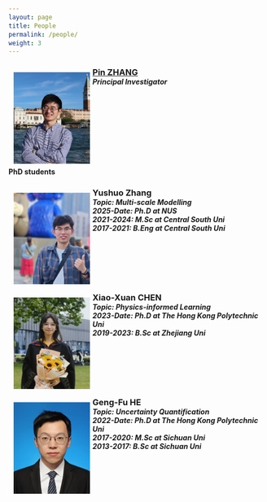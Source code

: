 ```yaml
---
layout: page
title: People
permalink: /people/
weight: 3
---
```


<!-- Dr. ZHANG annotate-->

<div>

<img src="/assets/Pin_Zhang.jpg" hspace="10" style="width:150px; height:180px; float:left; margin: 10px; margin-right: 1%; margin-bottom: 0.5em;">
<h3 style="margin-bottom:0;"> <a href="/people/pinzhang/"> Pin ZHANG </a></h3>
<h5 style="margin-top:0; margin-bottom:0;"> Principal Investigator </h5>
<a href="mailto: pinzhang@nus.edu.sg"><i class="fas fa-envelope-square fa-lg"></i></a>
<a href="https://scholar.google.com/citations?user=_4-M1mYAAAAJ&hl=en" target="_blank"><i class="ai ai-google-scholar-square ai-lg"></i></a>
<a href="https://www.linkedin.com/in/pin-zhang-086579278/" target="_blank"><i class="fab fab fa-linkedin fa-lg"></i></a>
<a href="https://github.com/PinZhang3" target="_blank"><i class="fab fa-github-square fa-lg"></i></a>

</div>  

<p style="clear: both;">


<div> 

**PhD students**  

</div>  

<p style="clear: both;">
  
<!-- Yushuo Zhang -->

<div>

<img src="/assets/Yushuo_Zhang_2025.jpg" hspace="10" style="width:150px; height:180px; float:left; margin: 10px; margin-right: 1%; margin-bottom: 0.5em;">
<h3 style="margin-bottom:0;"> Yushuo Zhang </h3>
<h5 style="margin-top:0; margin-bottom:0;"> Topic: Multi-scale Modelling </h5>
<h5 style="margin-top:0; margin-bottom:0;"> 2025-Date: Ph.D at NUS </h5>
<h5 style="margin-top:0; margin-bottom:0;"> 2021-2024: M.Sc at Central South Uni </h5>
<h5 style="margin-top:0; margin-bottom:0;"> 2017-2021: B.Eng at Central South Uni </h5>

</div>

<p style="clear: both;">


<!-- Xiao-Xuan CHEN -->

<div> 

<img src="/assets/Xiaoxuan_Chen_2022.jpg" hspace="10" style="width:150px; height:180px; float:left; margin: 10px; margin-right: 1%; margin-bottom: 0.5em;">
<h3 style="margin-bottom:0;"> Xiao-Xuan CHEN </h3>
<h5 style="margin-top:0; margin-bottom:0;"> Topic: Physics-informed Learning </h5>
<h5 style="margin-top:0; margin-bottom:0;"> 2023-Date: Ph.D at The Hong Kong Polytechnic Uni </h5>
<h5 style="margin-top:0; margin-bottom:0;"> 2019-2023: B.Sc at Zhejiang Uni </h5>

</div>

<p style="clear: both;">
  
<!-- Geng-Fu HE -->

<div>

<img src="/assets/Gengfu_He_2021.jpg" hspace="10" style="width:150px; height:180px; float:left; margin: 10px; margin-right: 1%; margin-bottom: 0.5em;">
<h3 style="margin-bottom:0;"> Geng-Fu HE </h3>
<h5 style="margin-top:0; margin-bottom:0;"> Topic: Uncertainty Quantification </h5>
<h5 style="margin-top:0; margin-bottom:0;"> 2022-Date: Ph.D at The Hong Kong Polytechnic Uni </h5>
<h5 style="margin-top:0; margin-bottom:0;"> 2017-2020: M.Sc at Sichuan Uni </h5>
<h5 style="margin-top:0; margin-bottom:0;"> 2013-2017: B.Sc at Sichuan Uni </h5>

</div>

<p style="clear: both;">
